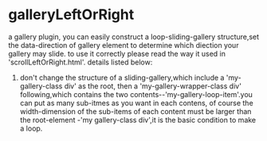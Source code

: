 # galleryLeftOrRight
a gallery plugin, you can easily construct a loop-sliding-gallery structure,set the data-direction of gallery element to determine which diection your gallery may slide.
to use it correctly please read the way it used in 'scrollLeftOrRight.html'. details listed below:
1. don't change the structure of a sliding-gallery,which include a 'my-gallery-class div' as the root, then a 'my-gallery-wrapper-class div' following,which contains the two contents--'my-gallery-loop-item'.you can put as many sub-itmes as you want in each contens, of course the width-dimension of the sub-items of each content must be larger than the root-element -'my gallery-class div',it is the basic condition to make a loop.

